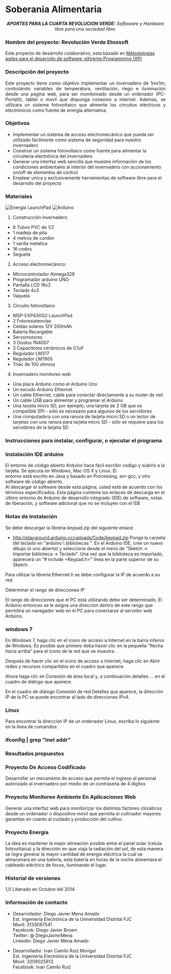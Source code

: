 # Soberania Alimentaria

<p align="center"><em><strong>APORTES PARA LA CUARTA REVOLUCION VERDE:</strong> Softaware y Hardware libre para una sociedad libre.</em></p>

### Nombre del proyecto: Revolución Verde Etnosoft ###

Este proyecto de desarrollo colaborativo, esta basado en [Métodologías ágiles para el desarrollo de software: eXtreme Programming (XP)](http://www.cyta.com.ar/ta0502/v5n2a1.htm)

### Descripción del proyecto ###

<p align="justify"> Este proyecto tiene como objetivo implementar un invernadero de 1mx1m, controlando variables de temperatura, ventilación, riego e iluminación desde una pagina web, para ser monitoreado desde un ordenador (PC-Portatil), tablet o movil que disponga conexion a internet.
Ademas, se utilizara un sistema fotovoltaico que alimente los circuitos eléctricos y electrónicos como fuente de energía alternativa.</p>

### Objetivos ###

* Implementar un sistema de acceso electromecánico que pueda ser utilizado facilmente como sistema de seguridad para nuestro invernadero
* Construir un sistema fotovoltaico como fuente para alimentar la circuitería electrónica del invernadero
* Generar una interfaz web sencilla que muestre información de los condiciones ambientales al interior del invernadero con accionamiento on/off de elementos de control
* Emplear unica y exclusivamente herramientas de software libre para el desarrollo del proyecto

### Materiales ###
![Energia LaunchPad](http://energia.nu/img/LaunchPadMSP430G2452-v1.5.jpg "MSP-EXP430G2 LaunchPad")
![Arduino](http://arduino-info.wikispaces.com/file/view/Mega2560_R3_Label-small-v2%20(2).png/471429496/800x526/Mega2560_R3_Label-small-v2%20(2).png "Arduino Mega")
  
1. Construcción invernadero
  * 6 Tubos PVC de 1/2
  * 1 madeja de pita
  * 4 metros de cordón
  * 1 varilla metalica 
  * 16 codos
  * Segueta

2. Acceso electromecánico:
 * Microcontrolador Atmega328  
 * Programador arduino UNO  
 * Pantalla LCD 16x2  
 * Teclado 4x3  
 * Vaquela  

3. Circuito fotovoltaico  
 * MSP-EXP430G2 LaunchPad  
 * 2 Fotoresistencias  
 * Celdas solares 12V 200mAh  
 *  Bateria Recargable  
 * Servomotores  
 * 3 Diodos 1N4007  
 * 3 Capacitores cerámicos de 0.1uF  
 * Regulador LM317  
 * Regulador LM7805  
 * Triac de 100 ohmios  

4. Invernadero monitoreo web

 * Una placa Arduino como el Arduino Uno
 * Un escudo Arduino Ethernet
 * Un cable Ethernet, cable para conectar directamente a su router de red
 * Un cable USB para alimentar y programar el Arduino
 * Una tarjeta micro SD, por ejemplo, una tarjeta de 2 GB que es compatible SPI - sólo es necesario para algunos de los servidores
 * Una computadora con una ranura de tarjeta micro SD o un lector de tarjetas con una ranura para tarjeta micro SD - sólo se requiere
    para los servidores de la tarjeta SD


### Instrucciones para instalar, configurar, o ejecutar el programa ###

### Instalación IDE arduino   

El entorno de código abierto Arduino hace fácil escribir código y subirlo a la tarjeta. Se ejecuta en Windows, Mac OS X y Linux. El   
entorno está escrito en Java y basado en Processing, avr-gcc, y otro software de código abierto.  
Al descargar el software desde esta página, usted está de acuerdo con los términos especificados. Esta página contiene los enlaces 
de descarga en el último entorno de Arduino de desarrollo integrado (IDE) de software, notas de liberación, y software adicional que no se incluyen con el IDE

### Notas de instalación ###

Se debe descargar la libreria keypad.zip del siguiente enlace   

 * http://playground.arduino.cc/uploads/Code/keypad.zip
Ponga la carpeta del teclado en "arduino \ bibliotecas \". En el Arduino IDE, cree un nuevo dibujo (o uno abierto) y seleccione desde el menú de "Sketch -> Importar biblioteca -> Teclado". Una vez que la biblioteca es importado, aparecerá un "# include <Keypad.h>" línea en la parte superior de su Sketch.  

Para utilizar la librería Ethernet.h se debe configurar la IP de acuerdo a su red  

Determinar el rango de direcciones IP  

El rango de direcciones que el PC está utilizando debe ser determinado. El Arduino entonces se le asigna una dirección dentro de este rango que permitirá un navegador web en el PC para conectarse al servidor web Arduino.
### windows 7 ###

En Windows 7, haga clic en el icono de acceso a Internet en la barra inferior de Windows. Es posible que primero deba hacer clic en la pequeña "flecha hacia arriba" para el icono de la red que se muestra .  

Después de hacer clic en el icono de acceso a Internet, haga clic en Abrir redes y recursos compartidos en el cuadro que aparece.  

Ahora haga clic en Conexión de área local y, a continuación detalles ... en el cuadro de diálogo que aparece.  

En el cuadro de diálogo Conexión de red Detalles que aparece, la dirección IP de la PC se puede encontrar al lado de direcciones IPv4.  
### Linux ###

Para encontrar la dirección IP de un ordenador Linux, escriba lo siguiente en la línea de comandos:  

### ifconfig | grep "inet addr" ###


### Resultados propuestos ###

### Proyecto De Acceso Codificado ###

Desarrollar un mecanismo de acceso que permita el ingreso al personal autorizado al invernadero por medio de un contraseña  de 4 dígitos

### Proyecto Monitoreo Ambiente En Aplicaciones Web ###
     
Generar una interfaz web para monitorizar los distintos factores climáticos desde un  ordenador o dispositivo móvil que permita el cultivador mayores garantías en cuanto al cuidado y producción del cultivo.

### Proyecto Energía ###
La idea es mantener la mejor alineación posible entre el panel solar (celula fotovoltaica) y la dirección en que viaja la radiación del sol, de esta manera se logra generar la mayor cantidad de energía eléctrica la cual se almacenara en una batería, esta batería en horas de la noche alimentara el cableado eléctrico de focos, iluminando el lugar.



### Historial de versiones ###

1,0 Liberado en Octubre del 2014


### Información de contacto ###

* Desarrollador: Diego Javier Mena Amado  
Est. Ingenieria Electrónica de la Universidad Distrital FJC  
Movil: 3133067541  
Facebook: Diego Javier Brown   
Twitter: @ DiegoJavierMena  
Linkedin: Diego Javier Mena Amado  

* Desarrollador: Ivan Camilo Ruiz Mongui    
Est. Ingenieria Electrónica de la Universidad Distrital FJC  
Movil: 3209025813  
Facebook:  Ivan Camilo Ruiz  


